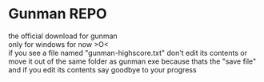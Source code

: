 # Gunman REPO

the official download for gunman  
only for windows for now >O<  
if you see a file named "gunman-highscore.txt" don't edit its contents or move it out of the same folder as gunman exe because thats the "save file" and if you edit its contents
say goodbye to your progress
